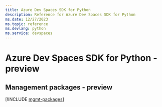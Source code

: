 ```yaml
---
title: Azure Dev Spaces SDK for Python
description: Reference for Azure Dev Spaces SDK for Python
ms.date: 12/27/2023
ms.topic: reference
ms.devlang: python
ms.service: devspaces
---
```

# Azure Dev Spaces SDK for Python - preview

## Management packages - preview
[!INCLUDE [mgmt-packages](dev-spaces-mgmt-index.md)]